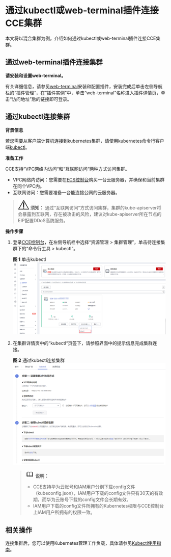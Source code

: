 # 通过kubectl或web-terminal插件连接CCE集群<a name="cce_01_0107"></a>

本文将以混合集群为例，介绍如何通过kubectl或web-terminal插件连接CCE集群。

## 通过web-terminal插件连接集群<a name="section6597175818153"></a>

**请安装和设置web-terminal。**

有关详细信息，请参见[web-terminal](web-terminal.md)安装和配置插件，安装完成后单击左侧导航栏的“插件管理“，在“插件实例”中，单击“web-terminal”名称进入插件详情页，单击“访问地址”后的链接即可登录。

## 通过kubectl连接集群<a name="section37321625113110"></a>

**背景信息**

若您需要从客户端计算机连接到kubernetes集群，请使用kubernetes命令行客户端[kubectl](https://kubernetes.io/docs/user-guide/kubectl/)。

**准备工作**

CCE支持“VPC网络内访问“和“互联网访问“两种方式访问集群。

-   VPC网络内访问：您需要在[ECS控制台](https://console.huaweicloud.com/ecm/?locale=zh-cn#/ecs/manager/vmList)购买一台云服务器，并确保和当前集群在同个VPC内。
-   互联网访问：您需要准备一台能连接公网的云服务器。

>![](public_sys-resources/icon-notice.gif) **须知：** 
>通过“互联网访问”方式访问集群，集群的kube-apiserver将会暴露到互联网，存在被攻击的风险，建议对kube-apiserver所在节点的EIP配置DDoS高防服务。

**操作步骤**

1.  登录[CCE控制台](https://console.huaweicloud.com/cce2.0/?utm_source=helpcenter)，在左侧导航栏中选择“资源管理 \> 集群管理”，单击待连接集群下的“命令行工具 \>  kubectl”。

    **图 1**  单击kubectl<a name="fig118327236614"></a>  
    ![](figures/单击kubectl.png "单击kubectl")

2.  在集群详情页中的“kubectl“页签下，请参照界面中的提示信息完成集群连接。

    **图 2**  通过kubectl连接集群<a name="fig1366811551535"></a>  
    ![](figures/通过kubectl连接集群.png "通过kubectl连接集群")

    >![](public_sys-resources/icon-note.gif) **说明：** 
    >-   CCE支持华为云账号和IAM用户分别下载config文件（kubeconfig.json），IAM用户下载的config文件只有30天的有效期，而华为云账号下载的config文件会长期有效。
    >-   IAM用户下载的config文件所拥有的Kubernetes权限与CCE控制台上IAM用户所拥有的权限一致。


## 相关操作<a name="section422912118536"></a>

连接集群后，您可以使用Kubernetes管理工作负载，具体请参见[Kubectl使用指南](Kubectl使用指南.md)。

